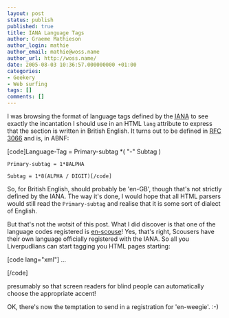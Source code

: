 ```yaml
---
layout: post
status: publish
published: true
title: IANA Language Tags
author: Graeme Mathieson
author_login: mathie
author_email: mathie@woss.name
author_url: http://woss.name/
date: 2005-08-03 10:36:57.000000000 +01:00
categories:
- Geekery
- Web surfing
tags: []
comments: []
---
```

I was browsing the format of language tags defined by the <acronym title="Internet Assigned Numbers Association">IANA</acronym> to see exactly the incantation I should use in an HTML <code>lang</code> attribute to express that the section is written in British English.  It turns out to be defined in <a href="http://www.faqs.org/rfcs/rfc3066.html" title="Tags for the Identification of Languages">RFC 3066</a> and is, in ABNF:

[code]Language-Tag = Primary-subtag *( "-" Subtag )

    Primary-subtag = 1*8ALPHA

    Subtag = 1*8(ALPHA / DIGIT)[/code]

So, for British English, should probably be 'en-GB', though that's not strictly defined by the IANA.  The way it's done, I would hope that all HTML parsers would still read the <code>Primary-subtag</code> and realise that it is some sort of dialect of English.

But that's not the wotsit of this post.  What I did discover is that one of the language codes registered is <a href="http://www.iana.org/assignments/lang-tags/en-scouse" title="English Liverpudlian dialect known as 'Scouse'">en-scouse</a>!  Yes, that's right, Scousers have their own language officially registered with the IANA.  So all you Liverpudlians can start tagging you HTML pages starting:

[code lang="xml"]<html xmlns="http://www.w3.org/1999/xhtml"
      lang="en-scouse" xml:lang="en-scouse">
  ...
</html>[/code]

presumably so  that screen readers for blind people can automatically choose the appropriate accent!

OK, there's now the temptation to send in a registration for 'en-weegie'. :-)

